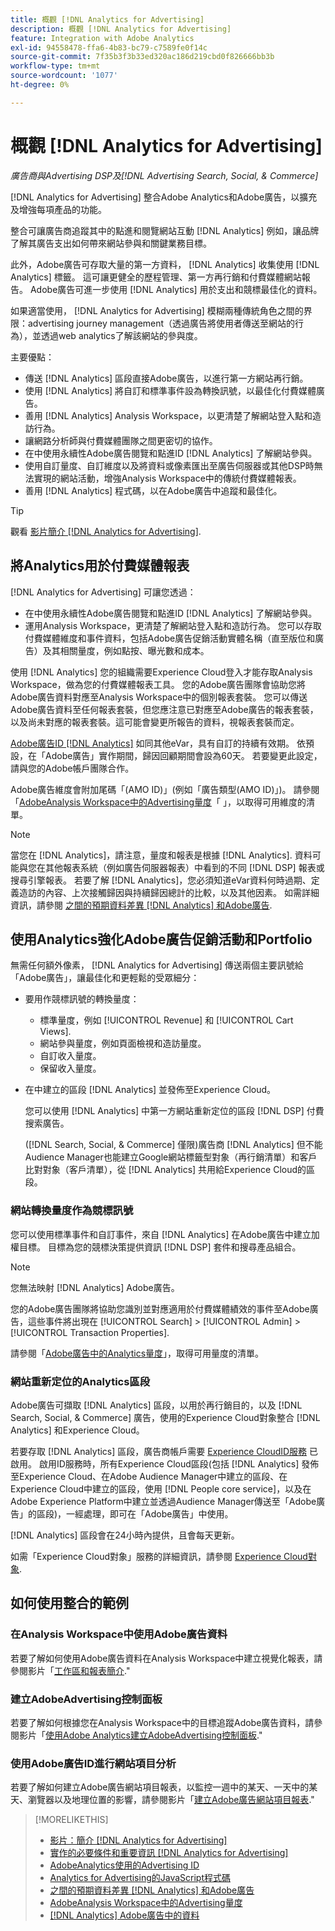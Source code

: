 ```yaml
---
title: 概觀 [!DNL Analytics for Advertising]
description: 概觀 [!DNL Analytics for Advertising]
feature: Integration with Adobe Analytics
exl-id: 94558478-ffa6-4b83-bc79-c7589fe0f14c
source-git-commit: 7f35b3f3b33ed320ac186d219cbd0f826666bb3b
workflow-type: tm+mt
source-wordcount: '1077'
ht-degree: 0%

---
```


# 概觀 [!DNL Analytics for Advertising]

*廣告商與Advertising DSP及[!DNL Advertising Search, Social, & Commerce]*

[!DNL Analytics for Advertising] 整合Adobe Analytics和Adobe廣告，以擴充及增強每項產品的功能。

整合可讓廣告商追蹤其中的點進和閱覽網站互動 [!DNL Analytics] 例如，讓品牌了解其廣告支出如何帶來網站參與和關鍵業務目標。

此外，Adobe廣告可存取大量的第一方資料， [!DNL Analytics] 收集使用 [!DNL Analytics] 標籤。 這可讓更健全的歷程管理、第一方再行銷和付費媒體網站報告。 Adobe廣告可進一步使用 [!DNL Analytics] 用於支出和競標最佳化的資料。

如果適當使用， [!DNL Analytics for Advertising] 模糊兩種傳統角色之間的界限：advertising journey management（透過廣告將使用者傳送至網站的行為），並透過web analytics了解該網站的參與度。

主要優點：

* 傳送 [!DNL Analytics] 區段直接Adobe廣告，以進行第一方網站再行銷。
* 使用 [!DNL Analytics] 將自訂和標準事件設為轉換訊號，以最佳化付費媒體廣告。
* 善用 [!DNL Analytics] Analysis Workspace，以更清楚了解網站登入點和造訪行為。
* 讓網路分析師與付費媒體團隊之間更密切的協作。
* 在中使用永續性Adobe廣告閱覽和點進ID [!DNL Analytics] 了解網站參與。
* 使用自訂量度、自訂維度以及將資料或像素匯出至廣告伺服器或其他DSP時無法實現的網站活動，增強Analysis Workspace中的傳統付費媒體報表。
* 善用 [!DNL Analytics] 程式碼，以在Adobe廣告中追蹤和最佳化。

>[!TIP]
>
> 觀看 [影片簡介 [!DNL Analytics for Advertising]](https://experienceleague.adobe.com/docs/advertising-learn/tutorials/analytics/intro-a4adc.html?lang=en#analytics).

## 將Analytics用於付費媒體報表

[!DNL Analytics for Advertising] 可讓您透過：

* 在中使用永續性Adobe廣告閱覽和點進ID [!DNL Analytics] 了解網站參與。
* 運用Analysis Workspace，更清楚了解網站登入點和造訪行為。 您可以存取付費媒體維度和事件資料，包括Adobe廣告促銷活動實體名稱（直至版位和廣告）及其相關量度，例如點按、曝光數和成本。

使用 [!DNL Analytics] 您的組織需要Experience Cloud登入才能存取Analysis Workspace，做為您的付費媒體報表工具。 您的Adobe廣告團隊會協助您將Adobe廣告資料對應至Analysis Workspace中的個別報表套裝。 您可以傳送Adobe廣告資料至任何報表套裝，但您應注意已對應至Adobe廣告的報表套裝，以及尚未對應的報表套裝。這可能會變更所報告的資料，視報表套裝而定。

[Adobe廣告ID [!DNL Analytics]](ids.md) 如同其他eVar，具有自訂的持續有效期。 依預設，在「Adobe廣告」實作期間，歸因回顧期間會設為60天。 若要變更此設定，請與您的Adobe帳戶團隊合作。

Adobe廣告維度會附加尾碼「(AMO ID)」(例如「廣告類型(AMO ID)」)。 請參閱「[AdobeAnalysis Workspace中的Advertising量度](advertising-metrics-in-analytics.md)「 」，以取得可用維度的清單。

>[!NOTE]
>
> 當您在 [!DNL Analytics]，請注意，量度和報表是根據 [!DNL Analytics]. 資料可能與您在其他報表系統（例如廣告伺服器報表）中看到的不同 [!DNL DSP] 報表或搜尋引擎報表。 若要了解 [!DNL Analytics]，您必須知道eVar資料何時過期、定義造訪的內容、上次接觸歸因與持續歸因總計的比較，以及其他因素。 如需詳細資訊，請參閱 [之間的預期資料差異 [!DNL Analytics] 和Adobe廣告](data-variances.md).

## 使用Analytics強化Adobe廣告促銷活動和Portfolio

無需任何額外像素， [!DNL Analytics for Advertising] 傳送兩個主要訊號給「Adobe廣告」，讓最佳化和更輕鬆的受眾細分：

* 要用作競標訊號的轉換量度：
   * 標準量度，例如 [!UICONTROL Revenue] 和 [!UICONTROL Cart Views].
   * 網站參與量度，例如頁面檢視和造訪量度。
   * 自訂收入量度。
   * 保留收入量度。
* 在中建立的區段 [!DNL Analytics] 並發佈至Experience Cloud。

   您可以使用 [!DNL Analytics] 中第一方網站重新定位的區段 [!DNL DSP] 付費搜索廣告。

   ([!DNL Search, Social, & Commerce] 僅限)廣告商 [!DNL Analytics] 但不能Audience Manager也能建立Google網站標籤型對象（再行銷清單）和客戶比對對象（客戶清單），從 [!DNL Analytics] 共用給Experience Cloud的區段。

### 網站轉換量度作為競標訊號

您可以使用標準事件和自訂事件，來自 [!DNL Analytics] 在Adobe廣告中建立加權目標。 目標為您的競標決策提供資訊 [!DNL DSP] 套件和搜尋產品組合。

>[!NOTE]
>
> 您無法映射 [!DNL Analytics] Adobe廣告。

您的Adobe廣告團隊將協助您識別並對應適用於付費媒體績效的事件至Adobe廣告，這些事件將出現在 [!UICONTROL Search] > [!UICONTROL Admin] > [!UICONTROL Transaction Properties].

請參閱「[Adobe廣告中的Analytics量度](analytics-data-in-advertising.md)」，取得可用量度的清單。

### 網站重新定位的Analytics區段

Adobe廣告可擷取 [!DNL Analytics] 區段，以用於再行銷目的，以及 [!DNL Search, Social, & Commerce] 廣告，使用的Experience Cloud對象整合 [!DNL Analytics] 和Experience Cloud。

若要存取 [!DNL Analytics] 區段，廣告商帳戶需要 [Experience CloudID服務](https://experienceleague.adobe.com/docs/id-service/using/home.html) 已啟用。 啟用ID服務時，所有Experience Cloud區段(包括 [!DNL Analytics] 發佈至Experience Cloud、在Adobe Audience Manager中建立的區段、在Experience Cloud中建立的區段，使用 [!DNL People core service]，以及在Adobe Experience Platform中建立並透過Audience Manager傳送至「Adobe廣告」的區段)，一經處理，即可在「Adobe廣告」中使用。

[!DNL Analytics] 區段會在24小時內提供，且會每天更新。

如需「Experience Cloud對象」服務的詳細資訊，請參閱 [Experience Cloud對象](https://experienceleague.adobe.com/docs/core-services/interface/audiences/audience-library.html).

## 如何使用整合的範例

### 在Analysis Workspace中使用Adobe廣告資料

若要了解如何使用Adobe廣告資料在Analysis Workspace中建立視覺化報表，請參閱影片「[工作區和報表簡介](https://experienceleague.adobe.com/docs/advertising-learn/tutorials/analytics/analytics-analysis-workspace-a4adc.html).&quot;

### 建立AdobeAdvertising控制面板

若要了解如何根據您在Analysis Workspace中的目標追蹤Adobe廣告資料，請參閱影片「[使用Adobe Analytics建立AdobeAdvertising控制面板](https://experienceleague.adobe.com/docs/advertising-learn/tutorials/analytics/analytics-dashboards-a4adc.html).&quot;

### 使用Adobe廣告ID進行網站項目分析

若要了解如何建立Adobe廣告網站項目報表，以監控一週中的某天、一天中的某天、瀏覽器以及地理位置的影響，請參閱影片「[建立Adobe廣告網站項目報表](https://experienceleague.adobe.com/docs/advertising-learn/tutorials/analytics/analytics-site-entry-a4adc.html).&quot;

>[!MORELIKETHIS]
>
>* [影片：簡介 [!DNL Analytics for Advertising]](https://experienceleague.adobe.com/docs/advertising-learn/tutorials/analytics/intro-a4adc.html)
>* [實作的必要條件和重要資訊 [!DNL Analytics for Advertising]](prerequisites.md)
>* [AdobeAnalytics使用的Advertising ID](ids.md)
>* [Analytics for Advertising的JavaScript程式碼](/help/integrations/analytics/javascript.md)
>* [之間的預期資料差異 [!DNL Analytics] 和Adobe廣告](data-variances.md)
>* [AdobeAnalysis Workspace中的Advertising量度](/help/integrations/analytics/advertising-metrics-in-analytics.md)
>* [[!DNL Analytics] Adobe廣告中的資料](/help/integrations/analytics/analytics-data-in-advertising.md)

